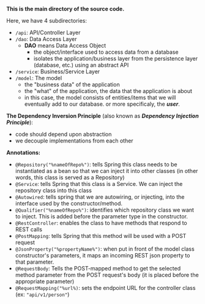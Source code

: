 **This is the main directory of the source code.**

Here, we have 4 subdirectories:
- `/api`: API/Controller Layer
- `/dao`: Data Access Layer
  - **DAO** means Data Access Object
    - the object/interface used to access data from a database
    - isolates the application/business layer from the persistence layer (database, etc.) using an abstract API
- `/service`: Business/Service Layer
- `/model`: The model
  - the "business data" of the application
  - the "what" of the application, the data that the application is about
  - in this case, the model consists of entities/items that we will eventually add to our database. or more specificaly, the ***user***.
  
**The Dependency Inversion Principle** (also known as **_Dependency Injection Principle_**):
- code should depend upon abstraction
- we decouple implementations from each other

**Annotations:**
- `@Repository("%nameOfRepo%")`: tells Spring this class needs to be instantiated as a bean so that we can inject it into other classes (in other words, this class is served as a Repository)
- `@Service`: tells Spring that this class is a Service. We can inject the repository class into this class
- `@Autowired`: tells spring that we are autowiring, or injecting, into the interface used by the constructor/method.
- `@Qualifier("%nameOfRepo%")`: identifies which repository class we want to inject. This is added before the parameter type in the constructor.
- `@RestController`: enables the class to have methods that respond to REST calls
- `@PostMapping`: tells Spring that this method will be used with a POST request
- `@JsonProperty("%propertyName%")`: when put in front of the model class constructor's parameters, it maps an incoming REST json property to that parameter.
- `@RequestBody`: Tells the POST-mapped method to get the selected method parameter from the POST request's body (it is placed before the appropriate parameter)
- `@RequestMapping("%url%)`: sets the endpoint URL for the controller class (ex: `"api/v1/person"`)